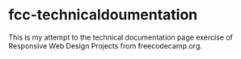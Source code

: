 # fcc-technicaldoumentation
This is my attempt to the technical documentation page exercise of Responsive Web Design Projects from freecodecamp.org.
